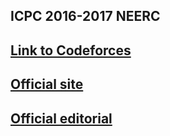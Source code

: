 ## ICPC 2016-2017 NEERC

## [Link to Codeforces](https://codeforces.com/gym/101190)

## [Official site](https://neerc.ifmo.ru/archive/2016.html)

## [Official editorial](https://neerc.ifmo.ru/archive/2016/neerc-2016-review.pdf)

